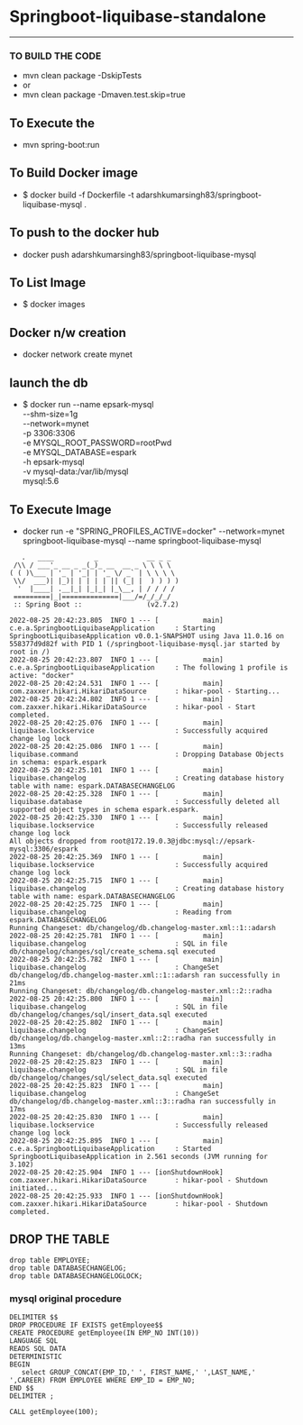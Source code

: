# Springboot-liquibase-standalone
---

### TO BUILD THE CODE 
* mvn clean package -DskipTests
* or 
* mvn clean package -Dmaven.test.skip=true


## To Execute the 
* mvn spring-boot:run 

## To Build Docker image 
* $ docker build -f Dockerfile -t adarshkumarsingh83/springboot-liquibase-mysql .


## To push to the docker hub 
*  docker push adarshkumarsingh83/springboot-liquibase-mysql

## To List Image 
* $ docker images

## Docker n/w creation 
* docker network create mynet

##  launch the db
* $ docker run --name epsark-mysql \
  --shm-size=1g \
  --network=mynet \
  -p 3306:3306 \
  -e MYSQL_ROOT_PASSWORD=rootPwd \
  -e MYSQL_DATABASE=espark \
  -h epsark-mysql \
  -v mysql-data:/var/lib/mysql \
  mysql:5.6

## To Execute Image
* docker run -e "SPRING_PROFILES_ACTIVE=docker" --network=mynet  springboot-liquibase-mysql --name springboot-liquibase-mysql

```        
   .   ____          _            __ _ _
 /\\ / ___'_ __ _ _(_)_ __  __ _ \ \ \ \
( ( )\___ | '_ | '_| | '_ \/ _` | \ \ \ \
 \\/  ___)| |_)| | | | | || (_| |  ) ) ) )
  '  |____| .__|_| |_|_| |_\__, | / / / /
 =========|_|==============|___/=/_/_/_/
 :: Spring Boot ::                (v2.7.2)

2022-08-25 20:42:23.805  INFO 1 --- [           main] c.e.a.SpringbootLiquibaseApplication     : Starting SpringbootLiquibaseApplication v0.0.1-SNAPSHOT using Java 11.0.16 on 558377d9d82f with PID 1 (/springboot-liquibase-mysql.jar started by root in /)
2022-08-25 20:42:23.807  INFO 1 --- [           main] c.e.a.SpringbootLiquibaseApplication     : The following 1 profile is active: "docker"
2022-08-25 20:42:24.531  INFO 1 --- [           main] com.zaxxer.hikari.HikariDataSource       : hikar-pool - Starting...
2022-08-25 20:42:24.802  INFO 1 --- [           main] com.zaxxer.hikari.HikariDataSource       : hikar-pool - Start completed.
2022-08-25 20:42:25.076  INFO 1 --- [           main] liquibase.lockservice                    : Successfully acquired change log lock
2022-08-25 20:42:25.086  INFO 1 --- [           main] liquibase.command                        : Dropping Database Objects in schema: espark.espark
2022-08-25 20:42:25.101  INFO 1 --- [           main] liquibase.changelog                      : Creating database history table with name: espark.DATABASECHANGELOG
2022-08-25 20:42:25.328  INFO 1 --- [           main] liquibase.database                       : Successfully deleted all supported object types in schema espark.espark.
2022-08-25 20:42:25.330  INFO 1 --- [           main] liquibase.lockservice                    : Successfully released change log lock
All objects dropped from root@172.19.0.3@jdbc:mysql://epsark-mysql:3306/espark
2022-08-25 20:42:25.369  INFO 1 --- [           main] liquibase.lockservice                    : Successfully acquired change log lock
2022-08-25 20:42:25.715  INFO 1 --- [           main] liquibase.changelog                      : Creating database history table with name: espark.DATABASECHANGELOG
2022-08-25 20:42:25.725  INFO 1 --- [           main] liquibase.changelog                      : Reading from espark.DATABASECHANGELOG
Running Changeset: db/changelog/db.changelog-master.xml::1::adarsh
2022-08-25 20:42:25.781  INFO 1 --- [           main] liquibase.changelog                      : SQL in file db/changelog/changes/sql/create_schema.sql executed
2022-08-25 20:42:25.782  INFO 1 --- [           main] liquibase.changelog                      : ChangeSet db/changelog/db.changelog-master.xml::1::adarsh ran successfully in 21ms
Running Changeset: db/changelog/db.changelog-master.xml::2::radha
2022-08-25 20:42:25.800  INFO 1 --- [           main] liquibase.changelog                      : SQL in file db/changelog/changes/sql/insert_data.sql executed
2022-08-25 20:42:25.802  INFO 1 --- [           main] liquibase.changelog                      : ChangeSet db/changelog/db.changelog-master.xml::2::radha ran successfully in 13ms
Running Changeset: db/changelog/db.changelog-master.xml::3::radha
2022-08-25 20:42:25.823  INFO 1 --- [           main] liquibase.changelog                      : SQL in file db/changelog/changes/sql/select_data.sql executed
2022-08-25 20:42:25.823  INFO 1 --- [           main] liquibase.changelog                      : ChangeSet db/changelog/db.changelog-master.xml::3::radha ran successfully in 17ms
2022-08-25 20:42:25.830  INFO 1 --- [           main] liquibase.lockservice                    : Successfully released change log lock
2022-08-25 20:42:25.895  INFO 1 --- [           main] c.e.a.SpringbootLiquibaseApplication     : Started SpringbootLiquibaseApplication in 2.561 seconds (JVM running for 3.102)
2022-08-25 20:42:25.904  INFO 1 --- [ionShutdownHook] com.zaxxer.hikari.HikariDataSource       : hikar-pool - Shutdown initiated...
2022-08-25 20:42:25.933  INFO 1 --- [ionShutdownHook] com.zaxxer.hikari.HikariDataSource       : hikar-pool - Shutdown completed.

```


## DROP THE TABLE 
``` 
drop table EMPLOYEE;
drop table DATABASECHANGELOG;
drop table DATABASECHANGELOGLOCK;
```

### mysql original procedure 
```    
DELIMITER $$
DROP PROCEDURE IF EXISTS getEmployee$$
CREATE PROCEDURE getEmployee(IN EMP_NO INT(10))
LANGUAGE SQL
READS SQL DATA
DETERMINISTIC
BEGIN
   select GROUP_CONCAT(EMP_ID,' ', FIRST_NAME,' ',LAST_NAME,' ',CAREER) FROM EMPLOYEE WHERE EMP_ID = EMP_NO;
END $$
DELIMITER ;

CALL getEmployee(100);
```
